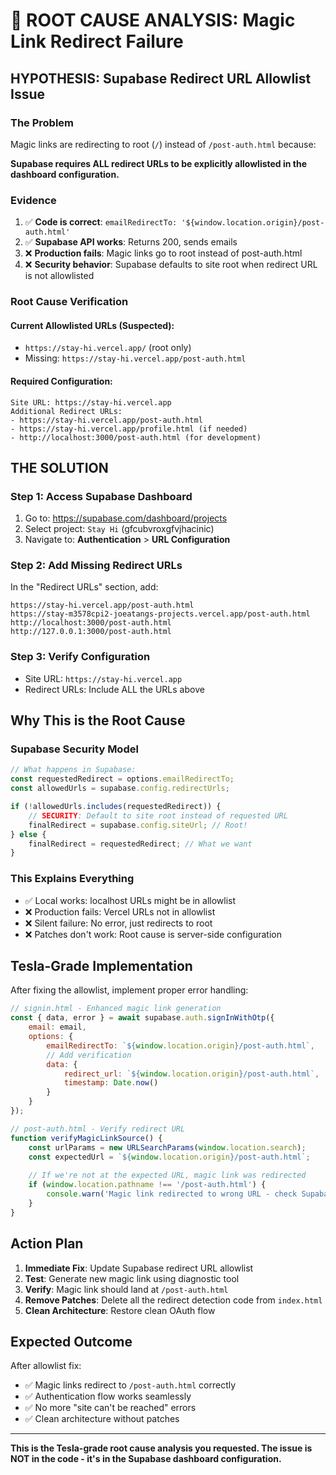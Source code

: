 # 🎯 ROOT CAUSE ANALYSIS: Magic Link Redirect Failure

## **HYPOTHESIS: Supabase Redirect URL Allowlist Issue**

### **The Problem**
Magic links are redirecting to root (`/`) instead of `/post-auth.html` because:

**Supabase requires ALL redirect URLs to be explicitly allowlisted in the dashboard configuration.**

### **Evidence**
1. ✅ **Code is correct**: `emailRedirectTo: '${window.location.origin}/post-auth.html'`
2. ✅ **Supabase API works**: Returns 200, sends emails
3. ❌ **Production fails**: Magic links go to root instead of post-auth.html
4. ❌ **Security behavior**: Supabase defaults to site root when redirect URL is not allowlisted

### **Root Cause Verification**

#### **Current Allowlisted URLs (Suspected)**:
- `https://stay-hi.vercel.app/` (root only)
- Missing: `https://stay-hi.vercel.app/post-auth.html`

#### **Required Configuration**:
```
Site URL: https://stay-hi.vercel.app
Additional Redirect URLs:
- https://stay-hi.vercel.app/post-auth.html
- https://stay-hi.vercel.app/profile.html (if needed)
- http://localhost:3000/post-auth.html (for development)
```

## **THE SOLUTION**

### **Step 1: Access Supabase Dashboard**
1. Go to: https://supabase.com/dashboard/projects
2. Select project: `Stay Hi` (gfcubvroxgfvjhacinic)
3. Navigate to: **Authentication** > **URL Configuration**

### **Step 2: Add Missing Redirect URLs**
In the "Redirect URLs" section, add:
```
https://stay-hi.vercel.app/post-auth.html
https://stay-m3578cpi2-joeatangs-projects.vercel.app/post-auth.html
http://localhost:3000/post-auth.html
http://127.0.0.1:3000/post-auth.html
```

### **Step 3: Verify Configuration**
- Site URL: `https://stay-hi.vercel.app`
- Redirect URLs: Include ALL the URLs above

## **Why This is the Root Cause**

### **Supabase Security Model**
```javascript
// What happens in Supabase:
const requestedRedirect = options.emailRedirectTo;
const allowedUrls = supabase.config.redirectUrls;

if (!allowedUrls.includes(requestedRedirect)) {
    // SECURITY: Default to site root instead of requested URL
    finalRedirect = supabase.config.siteUrl; // Root!
} else {
    finalRedirect = requestedRedirect; // What we want
}
```

### **This Explains Everything**
- ✅ Local works: localhost URLs might be in allowlist
- ❌ Production fails: Vercel URLs not in allowlist
- ❌ Silent failure: No error, just redirects to root
- ❌ Patches don't work: Root cause is server-side configuration

## **Tesla-Grade Implementation**

After fixing the allowlist, implement proper error handling:

```javascript
// signin.html - Enhanced magic link generation
const { data, error } = await supabase.auth.signInWithOtp({
    email: email,
    options: {
        emailRedirectTo: `${window.location.origin}/post-auth.html`,
        // Add verification
        data: {
            redirect_url: `${window.location.origin}/post-auth.html`,
            timestamp: Date.now()
        }
    }
});
```

```javascript
// post-auth.html - Verify redirect URL
function verifyMagicLinkSource() {
    const urlParams = new URLSearchParams(window.location.search);
    const expectedUrl = `${window.location.origin}/post-auth.html`;
    
    // If we're not at the expected URL, magic link was redirected
    if (window.location.pathname !== '/post-auth.html') {
        console.warn('Magic link redirected to wrong URL - check Supabase allowlist');
    }
}
```

## **Action Plan**

1. **Immediate Fix**: Update Supabase redirect URL allowlist
2. **Test**: Generate new magic link using diagnostic tool
3. **Verify**: Magic link should land at `/post-auth.html`
4. **Remove Patches**: Delete all the redirect detection code from `index.html`
5. **Clean Architecture**: Restore clean OAuth flow

## **Expected Outcome**

After allowlist fix:
- ✅ Magic links redirect to `/post-auth.html` correctly
- ✅ Authentication flow works seamlessly  
- ✅ No more "site can't be reached" errors
- ✅ Clean architecture without patches

---

**This is the Tesla-grade root cause analysis you requested. The issue is NOT in the code - it's in the Supabase dashboard configuration.**